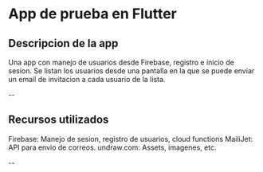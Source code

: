 # App de prueba en Flutter

## Descripcion de la app
Una app con manejo de usuarios desde Firebase, registro e inicio de sesion.
Se listan los usuarios desde una pantalla en la que se puede enviar un email de invitacion a cada usuario de la lista.

--

## Recursos utilizados
Firebase: Manejo de sesion, registro de usuarios, cloud functions
MailiJet: API para envio de correos.
undraw.com: Assets, imagenes, etc.

--
